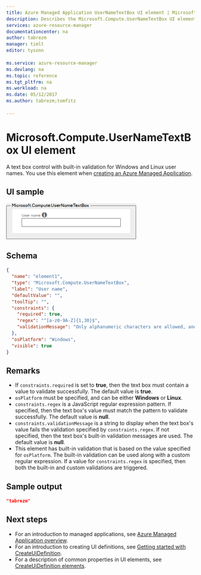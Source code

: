 ```yaml
---
title: Azure Managed Application UserNameTextBox UI element | Microsoft Docs
description: Describes the Microsoft.Compute.UserNameTextBox UI element for Azure Managed Applications
services: azure-resource-manager
documentationcenter: na
author: tabrezm
manager: timlt
editor: tysonn

ms.service: azure-resource-manager
ms.devlang: na
ms.topic: reference
ms.tgt_pltfrm: na
ms.workload: na
ms.date: 05/12/2017
ms.author: tabrezm;tomfitz

---
```

# Microsoft.Compute.UserNameTextBox UI element
A text box control with built-in validation for Windows and Linux user names. You use this element when [creating an Azure Managed Application](managed-application-publishing.md).

## UI sample
![Microsoft.Compute.UserNameTextBox](./media/managed-application-elements/microsoft.compute.usernametextbox.png)

## Schema
```json
{
  "name": "element1",
  "type": "Microsoft.Compute.UserNameTextBox",
  "label": "User name",
  "defaultValue": "",
  "toolTip": "",
  "constraints": {
    "required": true,
    "regex": "^[a-z0-9A-Z]{1,30}$",
    "validationMessage": "Only alphanumeric characters are allowed, and the value must be 1-30 characters long."
  },
  "osPlatform": "Windows",
  "visible": true
}
```

## Remarks
- If `constraints.required` is set to **true**, then the text box must contain a
value to validate successfully. The default value is **true**.
- `osPlatform` must be specified, and can be either **Windows** or **Linux**.
- `constraints.regex` is a JavaScript regular expression pattern. If specified,
then the text box's value must match the pattern to validate successfully. The
default value is **null**.
- `constraints.validationMessage` is a string to display when the text box's
value fails the validation specified by `constraints.regex`. If not specified,
then the text box's built-in validation messages are used. The default value is
**null**.
- This element has built-in validation that is based on the value specified for `osPlatform`. The built-in validation can be used along with a custom regular expression.
If a value for `constraints.regex` is specified, then both the built-in and
custom validations are triggered.

## Sample output
```json
"tabrezm"
```

## Next steps
* For an introduction to managed applications, see [Azure Managed Application overview](managed-application-overview.md).
* For an introduction to creating UI definitions, see [Getting started with CreateUiDefinition](managed-application-createuidefinition-overview.md).
* For a description of common properties in UI elements, see [CreateUiDefinition elements](managed-application-createuidefinition-elements.md).
